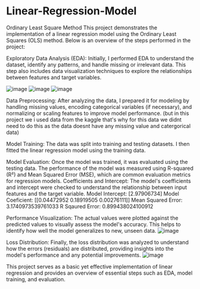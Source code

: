 # Linear-Regression-Model
Ordinary Least Square Method
This project demonstrates the implementation of a linear regression model using the Ordinary Least Squares (OLS) method. Below is an overview of the steps performed in the project:

Exploratory Data Analysis (EDA): Initially, I performed EDA to understand the dataset, identify any patterns, and handle missing or irrelevant data. This step also includes data visualization techniques to explore the relationships between features and target variables.

![image](https://github.com/user-attachments/assets/34566acd-d934-426d-83ac-0f1c8f57532e)    ![image](https://github.com/user-attachments/assets/377a4c31-26a5-4d17-870c-6c0fedd216bc)   ![image](https://github.com/user-attachments/assets/eb2e74f2-f932-4c9a-a384-f35eb4ec4847)



Data Preprocessing: After analyzing the data, I prepared it for modeling by handling missing values, encoding categorical variables (if necessary), and normalizing or scaling features to improve model performance. (but in this project we i used data from the kaggle that's why for this data we didnt need to do this as the data doesnt have any missing value and catergorical data)

Model Training: The data was split into training and testing datasets. I then fitted the linear regression model using the training data.

Model Evaluation: Once the model was trained, it was evaluated using the testing data. The performance of the model was measured using R-squared (R²) and Mean Squared Error (MSE), which are common evaluation metrics for regression models.
Coefficients and Intercept: The model's coefficients and intercept were checked to understand the relationship between input features and the target variable.
Model Intercept: [2.97906734]
Model Coeficient: [[0.04472952 0.18919505 0.00276111]]
Mean Squared Error: 3.1740973539761033
R Sqaured Error: 0.899438024100912


Performance Visualization: The actual values were plotted against the predicted values to visually assess the model's accuracy. This helps to identify how well the model generalizes to new, unseen data.
![image](https://github.com/user-attachments/assets/76aeecc3-4325-42d4-882a-07ff0f853502)


Loss Distribution: Finally, the loss distribution was analyzed to understand how the errors (residuals) are distributed, providing insights into the model's performance and any potential improvements.
![image](https://github.com/user-attachments/assets/1699afa5-b5e1-4973-99ef-64f647a851fe)


This project serves as a basic yet effective implementation of linear regression and provides an overview of essential steps such as EDA, model training, and evaluation.
